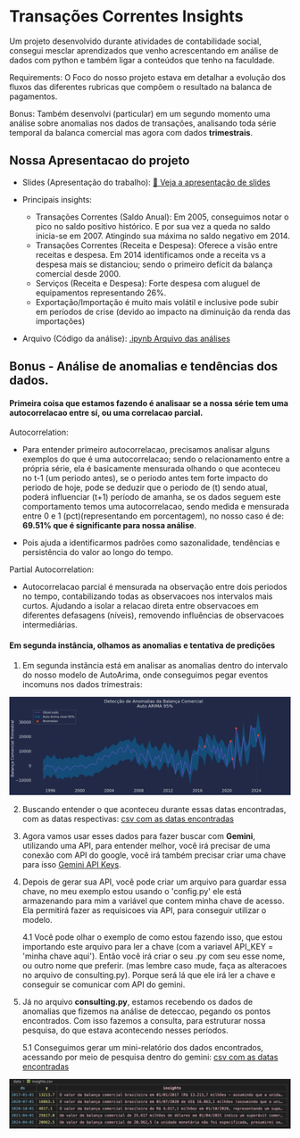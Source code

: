 # Transações Correntes Insights

Um projeto desenvolvido durante atividades de contabilidade social, consegui mesclar aprendizados que venho acrescentando em análise de dados com python e também ligar a conteúdos que tenho na faculdade.

Requirements: O Foco do nosso projeto estava em detalhar a evolução dos fluxos das diferentes rubricas que compõem o resultado na balanca de pagamentos.

Bonus: Também desenvolvi (particular) em um segundo momento uma análise sobre anomalias nos dados de transações, analisando toda série temporal da balanca comercial mas agora com dados **trimestrais**.

## Nossa Apresentacao do projeto

* Slides (Apresentação do trabalho): [📑 Veja a apresentação de slides](./figures/ContabilidadeSocial%20-%20Balanço%20de%20Pagamentos.pdf)

* Principais insights:
    - Transações Correntes (Saldo Anual): Em 2005, conseguimos notar o pico no saldo positivo histórico. E por sua vez a queda no saldo inicia-se em 2007. Atingindo sua máxima no saldo negativo em 2014.
    - Transações Correntes (Receita e Despesa): Oferece a visão entre receitas e despesa. Em 2014 identificamos onde a receita vs a despesa mais se distanciou; sendo o primeiro defícit da balança comercial desde 2000.
    - Serviços (Receita e Despesa): Forte despesa com aluguel de equipamentos representando 26%.
    - Exportação/Importação é muito mais volátil e inclusive pode subir em períodos de crise (devido ao impacto na diminuição da renda das importações)

* Arquivo (Código da análise): [.ipynb Arquivo das análises](./Insights/transaction.ipynb)

## Bonus - Análise de anomalias e tendências dos dados.

#### Primeira coisa que estamos fazendo é analisaar se a nossa série tem uma autocorrelacao entre sí, ou uma correlacao parcial. 

Autocorrelation:

* Para entender primeiro autocorrelacao, precisamos analisar alguns exemplos do que é uma autocorrelacao; sendo o relacionamento entre a própria série, ela é basicamente mensurada olhando o que aconteceu no t-1 (um periodo antes), se o periodo antes tem forte impacto do periodo de hoje, pode se deduzir que o periodo de (t) sendo atual, poderá influenciar (t+1) período de amanha, se os dados seguem este comportamento temos uma autocorrelacao, sendo medida e mensurada entre 0 e 1 (pct)(representando em porcentagem), no nosso caso é de: **69.51% que é significante para nossa análise**.

* Pois ajuda a identificarmos padrões como sazonalidade, tendências e persistência do valor ao longo do tempo.

Partial Autocorrelation:

* Autocorrelacao parcial é mensurada na observação entre dois periodos no tempo, contabilizando todas as observacoes nos intervalos mais curtos. Ajudando a isolar a relacao direta entre observacoes em diferentes defasagens (níveis), removendo influências de observacoes intermediárias.

#### Em segunda instância, olhamos as anomalias e tentativa de predições

1. Em segunda instância está em analisar as anomalias dentro do intervalo do nosso modelo de AutoArima, onde conseguimos pegar eventos incomuns nos dados trimestrais:

  ![Imagem da deteccao do modelo](./figures/image_anomalies.png)


2. Buscando entender o que aconteceu durante essas datas encontradas, com as datas respectivas: [csv com as datas encontradas](./data/anomalies_bc.csv)


3. Agora vamos usar esses dados para fazer buscar com **Gemini**, utilizando uma API, para entender melhor, você irá precisar de uma conexão com API do google, você irá também precisar criar uma chave para isso [Gemini API Keys](https://ai.google.dev/gemini-api/docs?hl=pt-br).

4. Depois de gerar sua API, você pode criar um arquivo para guardar essa chave, no meu exemplo estou usando o 'config.py' ele está armazenando para mim a variável que contem minha chave de acesso. Ela permitirá fazer as requisicoes via API, para conseguir utilizar o modelo.

    4.1 Você pode olhar o exemplo de como estou fazendo isso, que estou importando este arquivo para ler a chave (com a variavel API_KEY = 'minha chave aqui'). Então você irá criar o seu .py com seu esse nome, ou outro nome que preferir. (mas lembre caso mude, faça as alteracoes no arquivo de consulting.py).
    Porque será lá que ele irá ler a chave e conseguir se comunicar com API do gemini.

5. Já no arquivo **consulting.py**, estamos recebendo os dados de anomalias que fizemos na análise de deteccao, pegando os pontos encontrados. Com isso fazemos a consulta, para estruturar nossa pesquisa, do que estava acontecendo nesses períodos. 

    5.1 Conseguimos gerar um mini-relatório dos dados encontrados, acessando por meio de pesquisa dentro do gemini:
    [csv com as datas encontradas](./data/insights.csv)

![Imagem da deteccao do modelo](./figures/image_of_table_insights.png)

